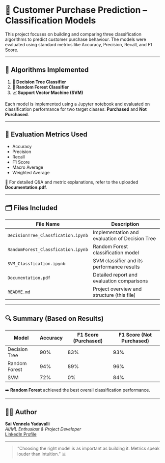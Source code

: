 # 🧠 Customer Purchase Prediction – Classification Models

This project focuses on building and comparing three classification algorithms to predict customer purchase behaviour. The models were evaluated using standard metrics like Accuracy, Precision, Recall, and F1 Score.

---

## 📂 Algorithms Implemented

1. **🌳 Decision Tree Classifier**
2. **🌲 Random Forest Classifier**
3. **📈 Support Vector Machine (SVM)**

Each model is implemented using a Jupyter notebook and evaluated on classification performance for two target classes: **Purchased** and **Not Purchased**.

---

## 📝 Evaluation Metrics Used

- Accuracy
- Precision
- Recall
- F1 Score
- Macro Average
- Weighted Average

📄 For detailed Q&A and metric explanations, refer to the uploaded **Documentation.pdf**.

---

## 🗂️ Files Included

| File Name                         | Description                                |
|----------------------------------|--------------------------------------------|
| `DecisionTree_Classfication.ipynb` | Implementation and evaluation of Decision Tree |
| `RandomForest_Classfication.ipynb` | Random Forest classification model          |
| `SVM_Classfication.ipynb`          | SVM classifier and its performance results  |
| `Documentation.pdf`                | Detailed report and evaluation comparisons  |
| `README.md`                        | Project overview and structure (this file) |

---

## 🔍 Summary (Based on Results)

| Model       | Accuracy | F1 Score (Purchased) | F1 Score (Not Purchased) |
|-------------|----------|----------------------|---------------------------|
| Decision Tree  | 90%      | 83%                  | 93%                       |
| Random Forest  | 94%      | 89%                  | 96%                       |
| SVM            | 72%      | 0%                   | 84%                       |

➡️ **Random Forest** achieved the best overall classification performance.

---

## 👩‍💻 Author

**Sai Vennela Yadavalli**  
*AI/ML Enthusiast & Project Developer*  
[LinkedIn Profile](https://www.linkedin.com/in/sai-vennela-yadavalli-8b854432a/)

---

> “Choosing the right model is as important as building it. Metrics speak louder than intuition.” 📊
